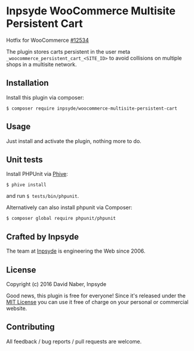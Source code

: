 # Inpsyde WooCommerce Multisite Persistent Cart

Hotfix for WooCommerce [#12534](https://github.com/woocommerce/woocommerce/issues/12534)

The plugin stores carts persistent in the user meta `_woocommerce_persistent_cart_<SITE_ID>` to avoid collisions on multiple shops in a multisite network.

## Installation

Install this plugin via composer:

```
$ composer require inpsyde/woocommerce-multisite-persistent-cart
```

## Usage

Just install and activate the plugin, nothing more to do.

## Unit tests
Install PHPUnit via [Phive](https://phar.io/):

```
$ phive install
```

and run `$ tests/bin/phpunit`.

Alternatively can also install phpunit via Composer:

```
$ composer global require phpunit/phpunit
```

## Crafted by Inpsyde

The team at [Inpsyde](http://inpsyde.com) is engineering the Web since 2006.

## License

Copyright (c) 2016 David Naber, Inpsyde

Good news, this plugin is free for everyone! Since it's released under the [MIT License](LICENSE) you can use it free of charge on your personal or commercial website.

## Contributing

All feedback / bug reports / pull requests are welcome.